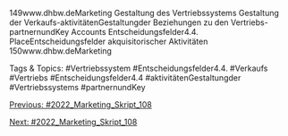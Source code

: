 149www.dhbw.deMarketing
Gestaltung des Vertriebssystems
Gestaltung der Verkaufs-aktivitätenGestaltungder Beziehungen zu den Vertriebs-partnernundKey Accounts
Entscheidungsfelder4.4. PlaceEntscheidungsfelder akquisitorischer Aktivitäten
150www.dhbw.deMarketing

   Tags & Topics:
   #Vertriebssystem
   #Entscheidungsfelder4.4.
   #Verkaufs
   #Vertriebs
   #Entscheidungsfelder4.4
   #aktivitätenGestaltungder
   #Vertriebssystems
   #partnernundKey

[Previous: #2022_Marketing_Skript_108](2022_Marketing_Skript_108.md)

[Next: #2022_Marketing_Skript_108](2022_Marketing_Skript_108.md)